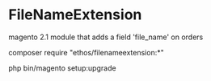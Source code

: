 # FileNameExtension
magento 2.1 module that adds a field 'file_name' on orders


composer require "ethos/filenameextension:*"

php bin/magento setup:upgrade
